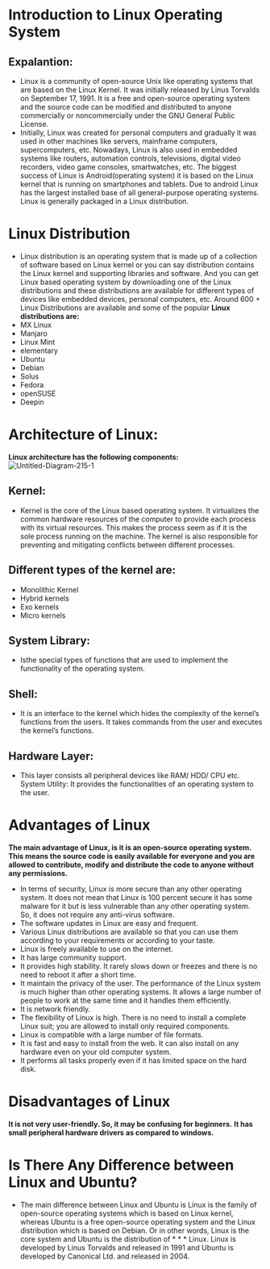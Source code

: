 # Introduction to Linux Operating System 
## Expalantion: 
* Linux is a community of open-source Unix like operating systems that are based on the Linux Kernel. It was initially released by Linus Torvalds on September 17, 1991. It is a free and open-source operating system and the source code can be modified and distributed to anyone commercially or noncommercially under the GNU General Public License. 
* Initially, Linux was created for personal computers and gradually it was used in other machines like servers, mainframe computers, supercomputers, etc. Nowadays, Linux is also used in embedded systems like routers, automation controls, televisions, digital video recorders, video game consoles, smartwatches, etc. The biggest success of Linux is Android(operating system) it is based on the Linux kernel that is running on smartphones and tablets. Due to android Linux has the largest installed base of all general-purpose operating systems. Linux is generally packaged in a Linux distribution. 
# Linux Distribution
* Linux distribution is an operating system that is made up of a collection of software based on Linux kernel or you can say distribution contains the Linux kernel and supporting libraries and software. And you can get Linux based operating system by downloading one of the Linux distributions and these distributions are available for different types of devices like embedded devices, personal computers, etc. Around 600 + Linux Distributions are available and some of the popular **Linux distributions are:**
* MX Linux
* Manjaro
* Linux Mint
* elementary
* Ubuntu
* Debian
* Solus
* Fedora
* openSUSE
* Deepin

# Architecture of Linux:
**Linux architecture has the following components:**
![Untitled-Diagram-215-1](https://user-images.githubusercontent.com/104230071/189478975-9cd19dd1-7ca7-464a-9b76-33b8d4109207.jpg)

## Kernel: 
* Kernel is the core of the Linux based operating system. It virtualizes the common hardware resources of the computer to provide each process with its virtual resources. This makes the process seem as if it is the sole process running on the machine. The kernel is also responsible for preventing and mitigating conflicts between different processes.
## Different types of the kernel are: 
* Monolithic Kernel
* Hybrid kernels
* Exo kernels
* Micro kernels
## System Library: 
* Isthe special types of functions that are used to implement the functionality of the operating system.
## Shell: 
* It is an interface to the kernel which hides the complexity of the kernel’s functions from the users. It takes commands from the user and executes the kernel’s functions.
## Hardware Layer: 
* This layer consists all peripheral devices like RAM/ HDD/ CPU etc.
System Utility: It provides the functionalities of an operating system to the user.
# Advantages of Linux
**The main advantage of Linux, is it is an open-source operating system. This means the source code is easily available for everyone and you are allowed to contribute, modify and distribute the code to anyone without any permissions.**
* In terms of security, Linux is more secure than any other operating system. It does not mean that Linux is 100 percent secure it has some malware for it but is less vulnerable than any other operating system. So, it does not require any anti-virus software.
* The software updates in Linux are easy and frequent.
* Various Linux distributions are available so that you can use them according to your requirements or according to your taste.
* Linux is freely available to use on the internet.
* It has large community support.
* It provides high stability. It rarely slows down or freezes and there is no need to reboot it after a short time.
* It maintain the privacy of the user.
The performance of the Linux system is much higher than other operating systems. It allows a large number of people to work at the same time and it handles them efficiently.
* It is network friendly.
* The flexibility of Linux is high. There is no need to install a complete Linux suit; you are allowed to install only required components.
* Linux is compatible with a large number of file formats.
* It is fast and easy to install from the web. It can also install on any hardware even on your old computer system.
* It performs all tasks properly even if it has limited space on the hard disk.
# Disadvantages of Linux
**It is not very user-friendly. So, it may be confusing for beginners.**
**It has small peripheral hardware drivers as compared to windows.**
# Is There Any Difference between Linux and Ubuntu? 
* The main difference between Linux and Ubuntu is Linux is the family of open-source operating systems which is based on Linux kernel, whereas Ubuntu is a free open-source operating system and the Linux distribution which is based on Debian. Or in other words, Linux is the core system and Ubuntu is the distribution of * * * Linux. Linux is developed by Linus Torvalds and released in 1991 and Ubuntu is developed by Canonical Ltd. and released in 2004.
